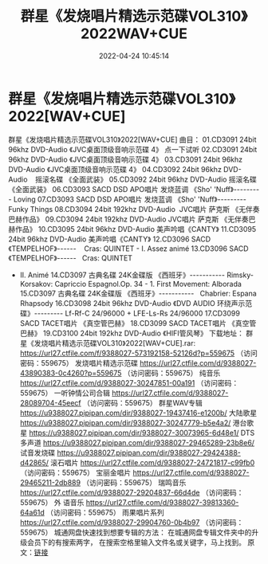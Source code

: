 ﻿---
title: 群星《发烧唱片精选示范碟VOL310》2022WAV+CUE
date: 2022-04-24 10:45:14
categories: 试音碟、非卖品、发烧碟
tags: 纯音乐
---
# 群星《发烧唱片精选示范碟VOL310》2022[WAV+CUE]

群星《发烧唱片精选示范碟VOL310》2022[WAV+CUE]
曲目：
01.CD3091
24bit 96khz DVD-Audio 《JVC桌面顶级音响示范碟 4》
点一下试听
02.CD3091
24bit 96khz DVD-Audio 《JVC桌面顶级音响示范碟 4》
03.CD3091
24bit 96khz DVD-Audio 《JVC桌面顶级音响示范碟 4》
04.CD3092
24bit 96khz DVD-Audio    摇滚名碟
《全面武装》
05.CD3092
24bit 96khz DVD-Audio
摇滚名碟 《全面武装》
06.CD3093 SACD DSD APO唱片 发烧蓝调
《Sho' 'Nuff》---------
Loving
07.CD3093 SACD DSD APO唱片 发烧蓝调
《Sho' 'Nuff》--------- Funky Things
08.CD3094
24bit 192khz DVD-Audio  JVC唱片
萨克斯 《无伴奏巴赫作品》
09.CD3094 24bit 192khz
DVD-Audio
JVC唱片 萨克斯 《无伴奏巴赫作品》
10.CD3095 24bit 96khz
DVD-Audio
美声吟唱《CANTY》
11.CD3095 24bit 96khz
DVD-Audio
美声吟唱《CANTY》
12.CD3096 SACD
《TEMPELHOF》------    Cras:
QUINTET - I. Assez animé
13.CD3096 SACD
《TEMPELHOF》------   Cras: QUINTET
- II. Animé
14.CD3097 古典名碟 24K金碟版
《西班牙》-----------
Rimsky-Korsakov: Capriccio Espagnol.Op. 34 - 1.
First Movement: Alborada
15.CD3097 古典名碟 24K金碟版
《西班牙》-----------   Chabrier:
Espana Rhapsody
16.CD3098
24bit 96khz DVD-Audio 《DVD AUDIO 环绕声示范碟》---------
Lf-Rf-C 24/96000 + LFE-Ls-Rs
24/96000
17.CD3099 SACD TACET唱片
《真空管巴赫》
18.CD3099 SACD TACET唱片
《真空管巴赫》
19.CD3100
24bit 192khz DVD-Audio 《HIFI管风琴》
下载地址：
群星《发烧唱片精选示范碟VOL310》2022[WAV+CUE].rar: https://url27.ctfile.com/f/9388027-573192158-52126d?p=559675
（访问密码：559675）
发烧唱片精选示范碟
https://url27.ctfile.com/d/9388027-43890383-0c4260?p=559675
（访问密码：559675）
纯音乐
https://url27.ctfile.com/d/9388027-30247851-00a191
（访问密码：559675）
一听钟情公司合辑
https://url27.ctfile.com/d/9388027-28089704-45eecf
（访问密码：559675）
群星WAV专辑
https://u9388027.pipipan.com/dir/9388027-19437416-e1200b/
大陆歌星
https://u9388027.pipipan.com/dir/9388027-30247779-b5e4a2/
港台歌星
https://u9388027.pipipan.com/dir/9388027-30073965-6d48e1/
DTS多声道
https://u9388027.pipipan.com/dir/9388027-29465289-23b8e6/
试音发烧碟
https://u9388027.pipipan.com/dir/9388027-29424388-d42865/
滚石唱片
https://url27.ctfile.com/d/9388027-24721817-c99fb0
（访问密码：559675）
宝丽金唱片
https://url27.ctfile.com/d/9388027-29465211-2db889
（访问密码：559675）
瑞鸣音乐
https://url27.ctfile.com/d/9388027-29204837-66d4de
（访问密码：559675）
外
语音乐
https://url27.ctfile.com/d/9388027-39813360-64a61d
（访问密码：559675）
雨果唱片系列
https://url27.ctfile.com/d/9388027-29904760-0b4b97
（访问密码：559675）
城通网盘快速找到想要专辑的方法：
在城通网盘专辑文件夹中的升级会员下的有搜索两字，
在搜索空格里输入文件名或关键字，马上找到。
原文：[链接](https://blog.sina.com.cn/s/blog_1647c7e7601030wu5.html)